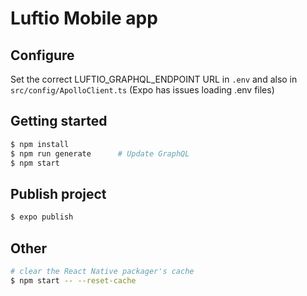 # Luftio Mobile app

## Configure

Set the correct LUFTIO_GRAPHQL_ENDPOINT URL in `.env` and also in `src/config/ApolloClient.ts` (Expo has issues loading .env files)

## Getting started

```bash
$ npm install
$ npm run generate      # Update GraphQL
$ npm start
```

## Publish project

```bash
$ expo publish
```

## Other

```bash
# clear the React Native packager's cache
$ npm start -- --reset-cache
```
